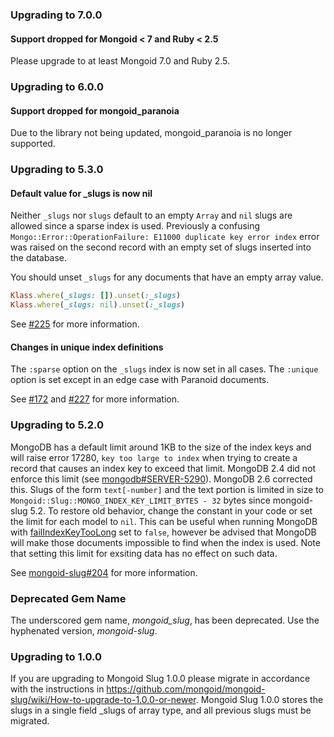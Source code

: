 ### Upgrading to 7.0.0

#### Support dropped for Mongoid < 7 and Ruby < 2.5

Please upgrade to at least Mongoid 7.0 and Ruby 2.5.

### Upgrading to 6.0.0

#### Support dropped for mongoid_paranoia

Due to the library not being updated, mongoid_paranoia is no longer supported.

### Upgrading to 5.3.0

#### Default value for _slugs is now nil

Neither `_slugs` nor `slugs` default to an empty `Array` and `nil` slugs are allowed since a sparse index is used. Previously a confusing `Mongo::Error::OperationFailure: E11000 duplicate key error index` error was raised on the second record with an empty set of slugs inserted into the database.

You should unset `_slugs` for any documents that have an empty array value.

```ruby
Klass.where(_slugs: []).unset(:_slugs)
Klass.where(_slugs: nil).unset(:_slugs)
```

See [#225](https://github.com/mongoid/mongoid-slug/pull/225) for more information.

#### Changes in unique index definitions

The `:sparse` option on the `_slugs` index is now set in all cases. The `:unique` option is set except in an edge case with Paranoid documents.

See [#172](https://github.com/mongoid/mongoid-slug/pull/172) and [#227](https://github.com/mongoid/mongoid-slug/pull/227) for more information.

### Upgrading to 5.2.0

MongoDB has a default limit around 1KB to the size of the index keys and will raise error 17280, `key too large to index` when trying to create a record that causes an index key to exceed that limit. MongoDB 2.4 did not enforce this limit (see [mongodb#SERVER-5290](https://jira.mongodb.org/browse/SERVER-5290)). MongoDB 2.6 corrected this. Slugs of the form `text[-number]` and the text portion is limited in size to `Mongoid::Slug::MONGO_INDEX_KEY_LIMIT_BYTES - 32` bytes since mongoid-slug 5.2. To restore old behavior, change the constant in your code or set the limit for each model to `nil`. This can be useful when running MongoDB with [failIndexKeyTooLong](https://docs.mongodb.org/manual/reference/parameters/#param.failIndexKeyTooLong) set to `false`, however be advised that MongoDB will make those documents impossible to find when the index is used. Note that setting this limit for exsiting data has no effect on such data.

See [mongoid-slug#204](https://github.com/mongoid/mongoid-slug/pull/204) for more information.

### Deprecated Gem Name

The underscored gem name, _mongoid_slug_, has been deprecated. Use the hyphenated version, _mongoid-slug_.

### Upgrading to 1.0.0

If you are upgrading to Mongoid Slug 1.0.0 please migrate in accordance with the instructions in https://github.com/mongoid/mongoid-slug/wiki/How-to-upgrade-to-1.0.0-or-newer. Mongoid Slug 1.0.0  stores the slugs in a single field _slugs of array type, and all previous slugs must be migrated.

